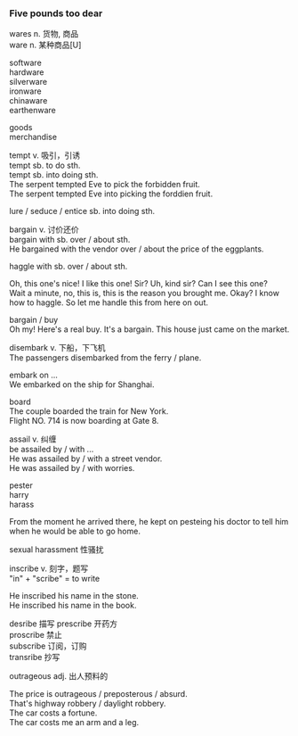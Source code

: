 ### Five pounds too dear  
wares n. 货物, 商品  
ware n. 某种商品[U]  

software  
hardware  
silverware  
ironware  
chinaware  
earthenware  

goods  
merchandise  
  
tempt v. 吸引，引诱  
tempt sb. to do sth.  
tempt sb. into doing sth.  
The serpent tempted Eve to pick the forbidden fruit.  
The serpent tempted Eve into picking the forddien fruit.  
  
lure / seduce / entice sb. into doing sth.  
  
bargain v. 讨价还价  
bargain with sb. over / about sth.  
He bargained with the vendor over / about the price of the eggplants.  
  
haggle with sb. over / about sth.  
  
Oh, this one's nice! I like this one! Sir? Uh, kind sir? Can I see this one?  
Wait a minute, no, this is, this is the reason you brought me. Okay? I know how to haggle. So let me handle this from here on out.  
  
bargain / buy  
Oh my! Here's a real buy. It's a bargain. This house just came on the market.  
  
disembark v. 下船，下飞机  
The passengers disembarked from the ferry / plane.  
  
embark on ...  
We embarked on the ship for Shanghai.  
  
board  
The couple boarded the train for New York.  
Flight NO. 714 is now boarding at Gate 8.  
  
assail v. 纠缠  
be assailed by / with ...  
He was assailed by / with a street vendor.  
He was assailed by / with worries.  

pester  
harry  
harass  

From the moment he arrived there, he kept on pesteing his doctor to tell him when he would be able to go home.  

sexual harassment 性骚扰  

inscribe v. 刻字，题写  
"in" + "scribe" = to write  

He inscribed his name in the stone.  
He inscribed his name in the book.  

desribe   描写
prescribe 开药方  
proscribe 禁止  
subscribe 订阅，订购  
transribe 抄写  
  
outrageous adj. 出人预料的  
  
The price is outrageous / preposterous / absurd.  
That's highway robbery / daylight robbery.  
The car costs a fortune.  
The car costs me an arm and a leg.  
  
